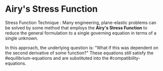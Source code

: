 # Airy's Stress Function

Stress Function Technique
: Many engineering, plane-elastic problems can be solved by some method that employs the **Airy's Stress Function** to reduce the general formulation to a single governing equation in terms of a single unknown.

In this approach, the underlying question is: "What if this was dependent on the second derivative of some function?"
These equations still satisfy the #equilibrium-equations and are substituted into the #compatibility-equations.